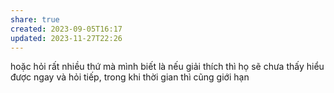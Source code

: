 ```yaml
---
share: true
created: 2023-09-05T16:17
updated: 2023-11-27T22:26
---
```


hoặc hỏi rất nhiều thứ mà mình biết là nếu giải thích thì họ sẽ chưa thấy hiểu được ngay và hỏi tiếp, trong khi thời gian thì cũng giới hạn
